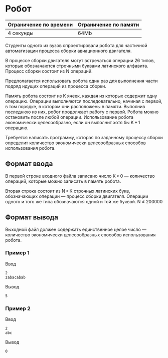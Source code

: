 # Робот

| Ограничение по времени |  Ограничение по памяти|
|--|--|
| 4 секунды | 64Mb |

Студенты одного из вузов спроектировали робота для частичной автоматизации процесса сборки авиационного двигателя.

В процессе сборки двигателя могут встречаться операции 26 типов, которые обозначаются строчными буквами латинского алфавита. Процесс сборки состоит из N операций.

Предполагается использовать робота один раз для выполнения части подряд идущих операций из процесса сборки.

Память робота состоит из K ячеек, каждая из которых содержит одну операцию. Операции выполняются последовательно, начиная с первой, в том порядке, в котором они расположены в памяти. Выполнив последнюю из них, робот продолжает работу с первой. Робота можно остановить после любой операции. Использование робота экономически целесообразно, если он выполнит хотя бы K + 1 операцию.

Требуется написать программу, которая по заданному процессу сборки определит количество экономически целесообразных способов использования робота.

## Формат ввода

В первой строке входного файла записано число K > 0 — количество операций, которые можно записать в память робота.

Вторая строка состоит из N > K строчных латинских букв, обозначающих операции — процесс сборки двигателя. Операции одного и того же типа обозначаются одной и той же буквой.  N ≤ 200000

## Формат вывода

Выходной файл должен содержать единственное целое число — количество экономически целесообразных способов использования робота.

### Пример 1

Ввод

    2
    zabacabab

Вывод

    5

### Пример 2

Ввод

    2
    abc

Вывод

    0